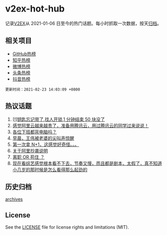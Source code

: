 # v2ex-hot-hub

 记录[V2EX](https://www.v2ex.com/)从 2021-01-06 日至今的热门话题。每小时抓取一次数据，按天[归档](archives)。
 
 ## 相关项目

- [GitHub热榜](https://github.com/snaildev/github-hot-hub)
- [知乎热榜](https://github.com/snaildev/zhihu-hot-hub)
- [微博热榜](https://github.com/snaildev/weibo-hot-hub)
- [头条热榜](https://github.com/snaildev/toutiao-hot-hub)
- [抖音热榜](https://github.com/snaildev/douyin-hot-hub)


 `更新时间：2021-02-23 14:03:09 +0800`

## 热议话题

1. [[!]钥匙忘记带了,找人开锁,1 分钟结束 50 块没了](https://www.v2ex.com/t/755234)
1. [感觉阿里云越来越贵了，准备用腾讯云，用过腾讯云的同学过来说说！](https://www.v2ex.com/t/755076)
1. [各位下班都背电脑吗？](https://www.v2ex.com/t/755308)
1. [早晨，王伟被老婆的尖叫声惊醒](https://www.v2ex.com/t/755305)
1. [第一次拿 N+1，这感觉好奇怪。。。](https://www.v2ex.com/t/755313)
1. [关于阿里抄袭说明](https://www.v2ex.com/t/755379)
1. [离职 OR 苟住 ？](https://www.v2ex.com/t/755376)
1. [现在看综艺感觉根本看不下去，节奏又慢，而且都是剧本，太假了，真不知道小几岁的那时候是怎么看得那么起劲的](https://www.v2ex.com/t/755121)

## 历史归档

[archives](archives)

## License

See the [LICENSE](LICENSE) file for license rights and limitations (MIT).
